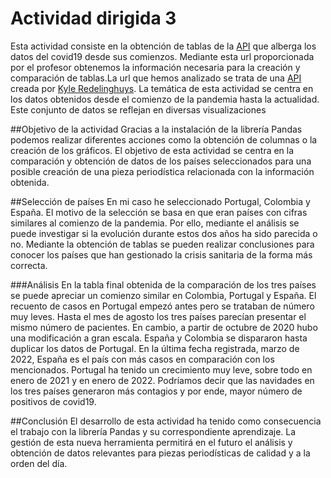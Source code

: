 # Actividad dirigida 3
Esta actividad consiste en la obtención de tablas de la [API](https://covid19api.com/) que alberga los datos del covid19 desde sus comienzos. Mediante esta url proporcionada por el profesor obtenemos la información necesaria para la creación y comparación de tablas.La url que hemos analizado se trata de una [API](https://covid19api.com/) creada por [Kyle Redelinghuys](https://twitter.com/ksredelinghuys). La temática de esta actividad se centra en los datos obtenidos desde el comienzo de la pandemia hasta la actualidad. Este conjunto de datos se reflejan en diversas visualizaciones

##Objetivo de la actividad
Gracias a la instalación de la librería Pandas podemos realizar diferentes acciones como la obtención de columnas o la creación de los gráficos. El objetivo de esta actividad se centra en la comparación y obtención de datos de los países seleccionados para una posible creación de una pieza periodística relacionada con la información obtenida.

##Selección de países
En mi caso he seleccionado Portugal, Colombia y España. El motivo de la selección se basa en que eran países con cifras similares al comienzo de la pandemia. Por ello, mediante el análisis se puede investigar si la evolución durante estos dos años ha sido parecida o no. Mediante la obtención de tablas se pueden realizar conclusiones para conocer los países que han gestionado la crisis sanitaria de la forma más correcta.

###Análisis
En la tabla final obtenida de la comparación de los tres países se puede apreciar un comienzo similar en Colombia, Portugal y España. El recuento de casos en Portugal empezó antes pero se trataban de número muy leves. Hasta el mes de agosto los tres países parecían presentar el mismo número de pacientes. En cambio, a partir de octubre de 2020 hubo una modificación a gran escala.
España y Colombia se dispararon hasta duplicar los datos de Portugal. En la última fecha registrada, marzo de 2022, España es el país con más casos en comparación con los mencionados. Portugal ha tenido un crecimiento muy leve, sobre todo en enero de 2021 y en enero de 2022. Podríamos decir que las navidades en los tres países generaron más contagios y por ende, mayor número de positivos de covid19.

##Conclusión
El desarrollo de esta actividad ha tenido como consecuencia el trabajo con la librería Pandas y su correspondiente aprendizaje. La gestión de esta nueva herramienta permitirá en el futuro el análisis y obtención de datos relevantes para piezas periodísticas de calidad y a la orden del día.
